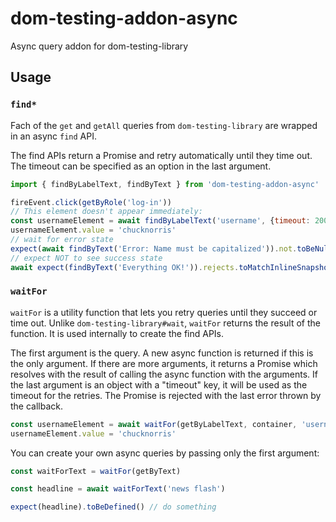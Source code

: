 # dom-testing-addon-async

Async query addon for dom-testing-library

## Usage

### `find*`

Fach of the `get` and `getAll` queries from `dom-testing-library` are wrapped in an async `find` API.

The find APIs return a Promise and retry automatically until they time out. The timeout can be specified as an option in the last argument.

```js
import { findByLabelText, findByText } from 'dom-testing-addon-async'

fireEvent.click(getByRole('log-in'))
// This element doesn't appear immediately:
const usernameElement = await findByLabelText('username', {timeout: 200})
usernameElement.value = 'chucknorris'
// wait for error state
expect(await findByText('Error: Name must be capitalized')).not.toBeNull()
// expect NOT to see success state
await expect(findByText('Everything OK!')).rejects.toMatchInlineSnapshot()
```

### `waitFor`

`waitFor` is a utility function that lets you retry queries until they succeed or time out. Unlike `dom-testing-library#wait`, `waitFor` returns the result of the function. It is used internally to create the find APIs.

The first argument is the query. A new async function is returned if this is the only argument. If there are more arguments, it returns a Promise which resolves with the result of calling the async function with the arguments. If the last argument is an object with a "timeout" key, it will be used as the timeout for the retries. The Promise is rejected with the last error thrown by the callback.

```js
const usernameElement = await waitFor(getByLabelText, container, 'username')
usernameElement.value = 'chucknorris'
```

You can create your own async queries by passing only the first argument:

```js
const waitForText = waitFor(getByText)

const headline = await waitForText('news flash')

expect(headline).toBeDefined() // do something
```
